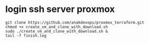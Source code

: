 
# login ssh server proxmox

```
git clone https://github.com/anakdevops/proxmox_terraform.git
chmod +x create_vm_and_clone_with_download.sh
sudo ./create_vm_and_clone_with_download.sh &
tail -f finish.log
```
